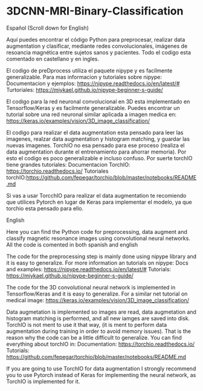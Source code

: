 # 3DCNN-MRI-Binary-Classification

Español (Scroll down for English)

Aquí puedes encontrar el código Python para preprocesar, realizar data augmentation y clasificar, mediante redes convolucionales, imágenes de resoancia magnética entre sujetos sanos y pacientes. Todo el codigo esta comentado en castellano y en ingles.

El codigo de preDprocess utiliza el paquete nipype y es facilmente generalizable. Para mas informacion y tutoriales sobre nipype:
Documentacion y ejemplos: https://nipype.readthedocs.io/en/latest/#
Turtoriales: https://miykael.github.io/nipype-beginner-s-guide/

El codigo para la red neuronal convolucional en 3D esta implementado en Tensorflow/Keras y es facilmente generalizable. Puedes encontrar un tutorial
sobre una red neuronal similar aplicada a imagen medica en:
https://keras.io/examples/vision/3D_image_classification/

El codigo para realizar el data augmentation esta pensado para leer las imagenes, realzar data augmentation y histogram matching, y guardar las nuevas imagenes. TorchIO no esa pensado
para ese proceso (realiza el data augmentation durante el entrenamiento para ahorrar memoria). Por esto el codigo es poco generalizable e incluso confuso. Por suerte torchIO tiene grandes tutoriales:
Documentacion TorchIO:  https://torchio.readthedocs.io/
Tutoriales torchIO:https://github.com/fepegar/torchio/blob/master/notebooks/README.md

Si vas a usar TorcchIO para realizar el data augmentation te recomiendo que utilices Pytorch en lugar de Keras para implementar el modelo, ya que torchio
esta pensado para ello.

English

Here you can find the Python code for preprocessing, data augment and classify magnetic resonance images using convolutional neural networks. All the code
is comented in both spanish and english

The code for the preprocessing step is mainly done using nipype library and it is easy to generalize. For more information an tutorials on nipype:
Docs and examples: https://nipype.readthedocs.io/en/latest/#
Tutorials: https://miykael.github.io/nipype-beginner-s-guide/

The code for the 3D convolutional neural network is implemented in Tensorflow/Keras and it is easy to generalize. For a similar net tutorial on medical image:
https://keras.io/examples/vision/3D_image_classification/

Data augmetation is implemented so images are read, data augmetation and histogram matching is performed, and all new iamges are saved into disk. TorchIO is not ment to use it that way, (it is ment to perform data augmentation during training in order to avoid memory issues). That is the reason why the code can be a little difficult to generalize. You can find everything about torchIO in:
Documentation: https://torchio.readthedocs.io/
Tutorials: https://github.com/fepegar/torchio/blob/master/notebooks/README.md

If you are going to use TorchIO for data augmentation I strongly recommend you to use Pytorch instead of Keras for implementing the neural network, as TorchIO
is implemented for it.

